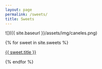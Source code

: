 ```yaml
---
layout: page
permalink: /sweets/
title: Sweets
---
```


![]({{ site.baseurl }}/assets/img/caneles.png)

{% for sweet in site.sweets %}
<p><a href="{{ site.baseurl }}{{ sweet.url }}">{{ sweet.title }}</a></p>
{% endfor %}